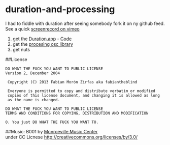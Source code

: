 duration-and-processing
=======================

I had to fiddle with duration after seeing somebody fork it on ny github feed. See a quick [screenrecord on vimeo](http://vimeo.com/80712056) 


1. get the [Duration.app](http://duration.cc) - [Code](https://github.com/YCAMInterlab/Duration)  
2. get the [procesing osc library](http://www.sojamo.de/libraries/oscP5/)  
3. get nuts  

##License

    DO WHAT THE FUCK YOU WANT TO PUBLIC LICENSE
    Version 2, December 2004
    
     Copyright (C) 2013 Fabian Morón Zirfas aka fabiantheblind
    
     Everyone is permitted to copy and distribute verbatim or modified
     copies of this license document, and changing it is allowed as long
     as the name is changed.
    
    DO WHAT THE FUCK YOU WANT TO PUBLIC LICENSE
    TERMS AND CONDITIONS FOR COPYING, DISTRIBUTION AND MODIFICATION
    
    0. You just DO WHAT THE FUCK YOU WANT TO.

##Music:
B001 by [Monroeville Music Center](http://monroevillemusiccenter.blogspot.com)  
under CC Licnese http://creativecommons.org/licenses/by/3.0/